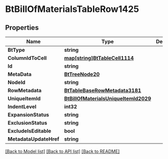 # BtBillOfMaterialsTableRow1425

## Properties

Name | Type | Description | Notes
------------ | ------------- | ------------- | -------------
**BtType** | **string** |  | [optional] 
**ColumnIdToCell** | [**map[string]BtTableCell1114**](BTTableCell-1114.md) |  | [optional] 
**Id** | **string** |  | [optional] 
**MetaData** | [**BtTreeNode20**](BTTreeNode-20.md) |  | [optional] 
**NodeId** | **string** |  | [optional] 
**RowMetadata** | [**BtTableBaseRowMetadata3181**](BTTableBaseRowMetadata-3181.md) |  | [optional] 
**UniqueItemId** | [**BtBillOfMaterialsUniqueItemId2029**](BTBillOfMaterialsUniqueItemId-2029.md) |  | [optional] 
**IndentLevel** | **int32** |  | [optional] 
**ExpansionStatus** | **string** |  | [optional] 
**ExclusionStatus** | **string** |  | [optional] 
**ExcludeIsEditable** | **bool** |  | [optional] 
**MetadataUpdateHref** | **string** |  | [optional] 

[[Back to Model list]](../README.md#documentation-for-models) [[Back to API list]](../README.md#documentation-for-api-endpoints) [[Back to README]](../README.md)


